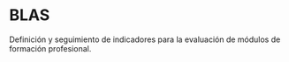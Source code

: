 BLAS
====

Definición y seguimiento de indicadores para la evaluación de módulos de
formación profesional.
